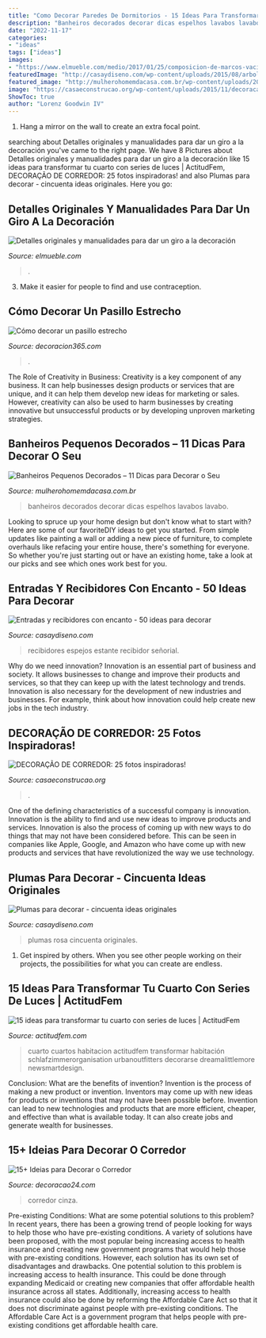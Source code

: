 ```yaml
---
title: "Como Decorar Paredes De Dormitorios - 15 Ideas Para Transformar Tu Cuarto Con Series De Luces"
description: "Banheiros decorados decorar dicas espelhos lavabos lavabo"
date: "2022-11-17"
categories:
- "ideas"
tags: ["ideas"]
images:
- "https://www.elmueble.com/medio/2017/01/25/composicion-de-marcos-vacios-para-decorar-la-pared_411818_ff9f2405.jpg"
featuredImage: "http://casaydiseno.com/wp-content/uploads/2015/08/arbol-navidad-plumas-´rosa.jpg"
featured_image: "http://mulherohomemdacasa.com.br/wp-content/uploads/2016/03/banheiros-pequenos-3.jpg"
image: "https://casaeconstrucao.org/wp-content/uploads/2015/11/decoracao-corredor-13.jpg"
ShowToc: true
author: "Lorenz Goodwin IV"
---
```



1. Hang a mirror on the wall to create an extra focal point.

	

		
searching about Detalles originales y manualidades para dar un giro a la decoración you've came to the right page. We have 8 Pictures about Detalles originales y manualidades para dar un giro a la decoración like 15 ideas para transformar tu cuarto con series de luces | ActitudFem, DECORAÇÃO DE CORREDOR: 25 fotos inspiradoras! and also Plumas para decorar - cincuenta ideas originales. Here you go:
		
    
## Detalles Originales Y Manualidades Para Dar Un Giro A La Decoración

<img loading=lazy src="https://www.elmueble.com/medio/2017/01/25/composicion-de-marcos-vacios-para-decorar-la-pared_411818_ff9f2405.jpg" onerror="this.onerror=null;this.src='https://tse4.mm.bing.net/th?id=OIP.kwy2q0nHY5KI_zsxRs6NcwHaLG&amp;pid=15.1';" alt="Detalles originales y manualidades para dar un giro a la decoración">

_Source: elmueble.com_

>. 

	

3. Make it easier for people to find and use contraception.

    
## Cómo Decorar Un Pasillo Estrecho

<img loading=lazy src="https://www.decoracion365.com/wp-content/uploads/2013/12/Cómo-decorar-un-pasillo-estrecho-1.jpg" onerror="this.onerror=null;this.src='https://tse1.mm.bing.net/th?id=OIP.n0eXyBvhjCSwKbl245Rf_QHaLH&amp;pid=15.1';" alt="Cómo decorar un pasillo estrecho">

_Source: decoracion365.com_

>. 

	

The Role of Creativity in Business:
Creativity is a key component of any business. It can help businesses design products or services that are unique, and it can help them develop new ideas for marketing or sales. However, creativity can also be used to harm businesses by creating innovative but unsuccessful products or by developing unproven marketing strategies.

    
## Banheiros Pequenos Decorados – 11 Dicas Para Decorar O Seu

<img loading=lazy src="http://mulherohomemdacasa.com.br/wp-content/uploads/2016/03/banheiros-pequenos-3.jpg" onerror="this.onerror=null;this.src='https://tse1.mm.bing.net/th?id=OIP.uxdk1Hu27ad_yuJeto-sjAHaLD&amp;pid=15.1';" alt="Banheiros Pequenos Decorados – 11 Dicas para Decorar o Seu">

_Source: mulherohomemdacasa.com.br_

>banheiros decorados decorar dicas espelhos lavabos lavabo. 

	

Looking to spruce up your home design but don't know what to start with? Here are some of our favoriteDIY ideas to get you started. From simple updates like painting a wall or adding a new piece of furniture, to complete overhauls like refacing your entire house, there's something for everyone. So whether you're just starting out or have an existing home, take a look at our picks and see which ones work best for you.

    
## Entradas Y Recibidores Con Encanto - 50 Ideas Para Decorar

<img loading=lazy src="https://casaydiseno.com/wp-content/uploads/2015/08/entrada-estante-espejo-pared.jpg" onerror="this.onerror=null;this.src='https://tse4.mm.bing.net/th?id=OIP.HrL1thRSjT1yE3Y5KNm9CQHaKG&amp;pid=15.1';" alt="Entradas y recibidores con encanto - 50 ideas para decorar">

_Source: casaydiseno.com_

>recibidores espejos estante recibidor señorial. 

	

Why do we need innovation?
Innovation is an essential part of business and society. It allows businesses to change and improve their products and services, so that they can keep up with the latest technology and trends. Innovation is also necessary for the development of new industries and businesses. For example, think about how innovation could help create new jobs in the tech industry.

    
## DECORAÇÃO DE CORREDOR: 25 Fotos Inspiradoras!

<img loading=lazy src="https://casaeconstrucao.org/wp-content/uploads/2015/11/decoracao-corredor-13.jpg" onerror="this.onerror=null;this.src='https://tse4.mm.bing.net/th?id=OIP.54SUyz5UoiAItN-_BL-RrwHaNK&amp;pid=15.1';" alt="DECORAÇÃO DE CORREDOR: 25 fotos inspiradoras!">

_Source: casaeconstrucao.org_

>. 

	

One of the defining characteristics of a successful company is innovation. Innovation is the ability to find and use new ideas to improve products and services. Innovation is also the process of coming up with new ways to do things that may not have been considered before. This can be seen in companies like Apple, Google, and Amazon who have come up with new products and services that have revolutionized the way we use technology.

    
## Plumas Para Decorar - Cincuenta Ideas Originales

<img loading=lazy src="http://casaydiseno.com/wp-content/uploads/2015/08/arbol-navidad-plumas-´rosa.jpg" onerror="this.onerror=null;this.src='https://tse4.mm.bing.net/th?id=OIP.N5jD6ulBI1nP4FC2IxbWfwHaMC&amp;pid=15.1';" alt="Plumas para decorar - cincuenta ideas originales">

_Source: casaydiseno.com_

>plumas rosa cincuenta originales. 

	

1. Get inspired by others. When you see other people working on their projects, the possibilities for what you can create are endless.

    
## 15 Ideas Para Transformar Tu Cuarto Con Series De Luces | ActitudFem

<img loading=lazy src="https://cdn2.actitudfem.com/media/files/styles/gallerie_carousel/public/images/2019/04/decoracion-series-de-luces-10.jpg" onerror="this.onerror=null;this.src='https://tse2.mm.bing.net/th?id=OIP.jAsiaGS6EmuJA7_YQqOOuQAAAA&amp;pid=15.1';" alt="15 ideas para transformar tu cuarto con series de luces | ActitudFem">

_Source: actitudfem.com_

>cuarto cuartos habitacion actitudfem transformar habitación schlafzimmerorganisation urbanoutfitters decorarse dreamalittlemore newsmartdesign. 

	

Conclusion: What are the benefits of invention?
Invention is the process of making a new product or invention. Inventors may come up with new ideas for products or inventions that may not have been possible before. Invention can lead to new technologies and products that are more efficient, cheaper, and effective than what is available today. It can also create jobs and generate wealth for businesses.

    
## 15+ Ideias Para Decorar O Corredor

<img loading=lazy src="http://decoracao24.com/wp-content/uploads/decoracao-corredor-cinza-papel-parede.jpg" onerror="this.onerror=null;this.src='https://tse2.mm.bing.net/th?id=OIP.fxAv0CLEXKotZ0o4_NhwlgHaLH&amp;pid=15.1';" alt="15+ Ideias para Decorar o Corredor">

_Source: decoracao24.com_

>corredor cinza. 

	

Pre-existing Conditions: What are some potential solutions to this problem?
In recent years, there has been a growing trend of people looking for ways to help those who have pre-existing conditions. A variety of solutions have been proposed, with the most popular being increasing access to health insurance and creating new government programs that would help those with pre-existing conditions. However, each solution has its own set of disadvantages and drawbacks. One potential solution to this problem is increasing access to health insurance. This could be done through expanding Medicaid or creating new companies that offer affordable health insurance across all states. Additionally, increasing access to health insurance could also be done by reforming the Affordable Care Act so that it does not discriminate against people with pre-existing conditions. The Affordable Care Act is a government program that helps people with pre-existing conditions get affordable health care.

